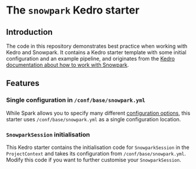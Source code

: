 # The `snowpark` Kedro starter

## Introduction

The code in this repository demonstrates best practice when working with Kedro and Snowpark. It contains a Kedro starter template with some initial configuration and an example pipeline, and originates from the [Kedro documentation about how to work with Snowpark](https://kedro.readthedocs.io/en/stable/tools_integration/snowpark.html).

## Features

### Single configuration in `/conf/base/snowpark.yml`

While Spark allows you to specify many different [configuration options](https://spark.apache.org/docs/latest/configuration.html), this starter uses `/conf/base/snowpark.yml` as a single configuration location.

### `SnowparkSession` initialisation

This Kedro starter contains the initialisation code for `SnowparkSession` in the `ProjectContext` and takes its configuration from `/conf/base/snowpark.yml`. Modify this code if you want to further customise your `SnowparkSession`.